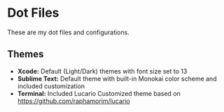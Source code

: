 # Dot Files

These are my dot files and configurations.

## Themes

- **Xcode:** Default (Light/Dark) themes with font size set to 13
- **Sublime Text:** Default theme with built-in Monokai color scheme and included customization
- **Terminal:** Included Lucario Customized theme based on https://github.com/raphamorim/lucario
